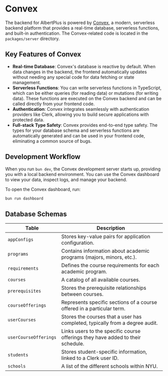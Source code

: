 # Convex

The backend for AlbertPlus is powered by [Convex](https://www.convex.dev/), a modern, serverless backend platform that provides a real-time database, serverless functions, and built-in authentication. The Convex-related code is located in the `packages/server` directory.

## Key Features of Convex

- **Real-time Database**: Convex's database is reactive by default. When data changes in the backend, the frontend automatically updates without needing any special code for data fetching or state management.
- **Serverless Functions**: You can write serverless functions in TypeScript, which can be either queries (for reading data) or mutations (for writing data). These functions are executed on the Convex backend and can be called directly from your frontend code.
- **Authentication**: Convex integrates seamlessly with authentication providers like Clerk, allowing you to build secure applications with protected data.
- **Full-stack Type Safety**: Convex provides end-to-end type safety. The types for your database schema and serverless functions are automatically generated and can be used in your frontend code, eliminating a common source of bugs.

## Development Workflow

When you run `bun dev`, the Convex development server starts up, providing you with a local backend environment. You can use the Convex dashboard to view your data, inspect logs, and manage your backend.

To open the Convex dashboard, run:

```bash
bun run dashboard
```

## Database Schemas

| Table                 | Description                                                                     |
| --------------------- | ------------------------------------------------------------------------------- |
| `appConfigs`          | Stores key-value pairs for application configuration.                           |
| `programs`            | Contains information about academic programs (majors, minors, etc.).            |
| `requirements`        | Defines the course requirements for each academic program.                      |
| `courses`             | A catalog of all available courses.                                             |
| `prerequisites`       | Stores the prerequisite relationships between courses.                          |
| `courseOfferings`     | Represents specific sections of a course offered in a particular term.          |
| `userCourses`         | Stores the courses that a user has completed, typically from a degree audit.    |
| `userCourseOfferings` | Links users to the specific course offerings they have added to their schedule. |
| `students`            | Stores student-specific information, linked to a Clerk user ID.                 |
| `schools`             | A list of the different schools within NYU.                                     |
